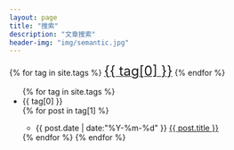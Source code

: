 ```yaml
---
layout: page
title: "搜索"
description: "文章搜索"  
header-img: "img/semantic.jpg"
---
```


<div>
{% for tag in site.tags %}
   <a href="#{{ tag[0] }}" title="{{ tag[0] }}" rel="{{ tag[1].size }}"><font size="5">{{ tag[0] }}</font></a>
{% endfor %}
</div>




<ul class="listing">
{% for tag in site.tags %}
  <li class="listing-seperator" id="{{ tag[0] }}">{{ tag[0] }}</li>
{% for post in tag[1] %}
  <ul>
      <li class="listing-item">
  <time datetime="{{ post.date | date:"%Y-%m-%d" }}">{{ post.date | date:"%Y-%m-%d" }}</time>
  <a href="{{ post.url }}" title="{{ post.title }}">{{ post.title }}</a>
  </li>
    </ul>
{% endfor %}
{% endfor %}
</ul>